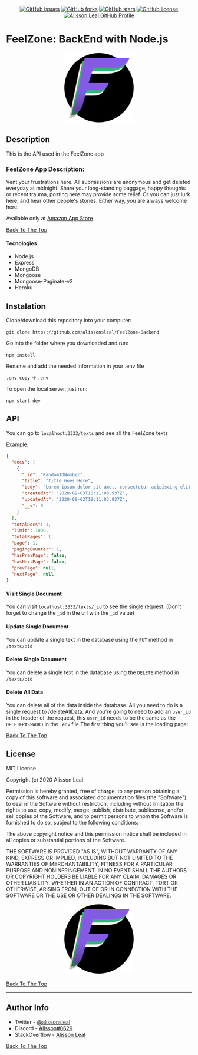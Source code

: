 <p align="center">
    <a href="https://github.com/Alissonsleal/FeelZone-Backend/issues"><img alt="GitHub issues" src="https://img.shields.io/github/issues/Alissonsleal/FeelZone-Backend?color=sucess&style=flat-square"></a>
    <a href="https://github.com/Alissonsleal/FeelZone-Backend/network"><img alt="GitHub forks" src="https://img.shields.io/github/forks/Alissonsleal/FeelZone-Backend?color=sucess&style=flat-square"></a>
    <a href="https://github.com/Alissonsleal/FeelZone-Backend/stargazers"><img alt="GitHub stars" src="https://img.shields.io/github/stars/Alissonsleal/FeelZone-Backend?color=sucess&style=flat-square"></a>
    <a href="https://github.com/Alissonsleal/FeelZone-Backend/blob/master/LICENSE"><img alt="GitHub license" src="https://img.shields.io/github/license/Alissonsleal/FeelZone-Backend?color=sucess&style=flat-square"></a>
    <a href="https://github.com/Alissonsleal/"><img alt="Alisson Leal GitHub Profile" src="https://img.shields.io/badge/made%20by-Alisson%20Leal-sucess?style=flat-square&logo=appveyor"></a>
</p>

# FeelZone: BackEnd with Node.js

<p align="center">
<img src="https://raw.githubusercontent.com/Alissonsleal/FeelZone/master/assets/icon.png" alt="FeelZone Logo">
</p>

## Description

This is the API used in the FeelZone app

### FeelZone App Description:

Vent your frustrations here. All submissions are anonymous and get deleted everyday at midnight. Share your long-standing baggage, happy thoughts or recent trauma, posting here may provide some relief. Or you can just lurk here, and hear other people's stories. Either way, you are always welcome here.

Available only at [Amazon App Store](https://www.amazon.com.br/dp/B08GL4NNXW/)

[Back To The Top](#Description)

#### Tecnologies

- Node.js
- Express
- MongoDB
- Mongoose
- Mongoose-Paginate-v2
- Heroku

## Instalation

Clone/download this repository into your computer:

`git clone https://github.com/alissonsleal/FeelZone-Backend`

Go into the folder where you downloaded and run:

`npm install`

Rename and add the needed information in your .env file

`.env copy` -> `.env`

To open the local server, just run:

`npm start dev`

## API

You can go to `localhost:3333/texts` and see all the FeelZone texts

Example:

```json
{
  "docs": [
    {
      "_id": "RandomIDNumber",
      "title": "Title Goes Here",
      "body": "Lorem ipsum dolor sit amet, consectetur adipiscing elit, sed do eiusmod tempor incididunt ut labore et dolor sit amet.",
      "createdAt": "2020-09-03T18:11:03.937Z",
      "updatedAt": "2020-09-03T18:11:03.937Z",
      "__v": 0
    }
  ],
  "totalDocs": 1,
  "limit": 1000,
  "totalPages": 1,
  "page": 1,
  "pagingCounter": 1,
  "hasPrevPage": false,
  "hasNextPage": false,
  "prevPage": null,
  "nextPage": null
}
```

#### Visit Single Document

You can visit `localhost:3333/texts/_id` to see the single request.
(Don't forget to change the `_id` in the url with the `_id` value)

#### Update Single Document

You can update a single text in the database using the `PUT` method in `/texts/:id`

#### Delete Single Document

You can delete a single text in the database using the `DELETE` method in `/texts/:id`

#### Delete All Data

You can delete all of the data inside the database. All you need to do is a single request to /deleteAllData. And you're going to need to add an `user_id` in the header of the request, this `user_id` needs to be the same as the `DELETEPASSWORD` in the `.env` file
The first thing you'll see is the loading page:

[Back To The Top](#Description)

## License

MIT License

Copyright (c) 2020 Alisson Leal

Permission is hereby granted, free of charge, to any person obtaining a copy
of this software and associated documentation files (the "Software"), to deal
in the Software without restriction, including without limitation the rights
to use, copy, modify, merge, publish, distribute, sublicense, and/or sell
copies of the Software, and to permit persons to whom the Software is
furnished to do so, subject to the following conditions:

The above copyright notice and this permission notice shall be included in all
copies or substantial portions of the Software.

THE SOFTWARE IS PROVIDED "AS IS", WITHOUT WARRANTY OF ANY KIND, EXPRESS OR
IMPLIED, INCLUDING BUT NOT LIMITED TO THE WARRANTIES OF MERCHANTABILITY,
FITNESS FOR A PARTICULAR PURPOSE AND NONINFRINGEMENT. IN NO EVENT SHALL THE AUTHORS OR COPYRIGHT HOLDERS BE LIABLE FOR ANY CLAIM, DAMAGES OR OTHER LIABILITY, WHETHER IN AN ACTION OF CONTRACT, TORT OR OTHERWISE, ARISING FROM, OUT OF OR IN CONNECTION WITH THE SOFTWARE OR THE USE OR OTHER DEALINGS IN THE SOFTWARE.

<p align="center">
<img src="https://raw.githubusercontent.com/Alissonsleal/FeelZone/master/assets/icon.png" alt="FeelZone Logo">
</p>

[Back To The Top](#Description)

---

## Author Info

- Twitter - [@alissonsleal](https://twitter.com/alissonsleal)
- Discord - [Alisson#0629](https://discord.com/)
- StackOverflow - [Alisson Leal](https://stackoverflow.com/users/14122260/alisson-leal)

[Back To The Top](#Description)
